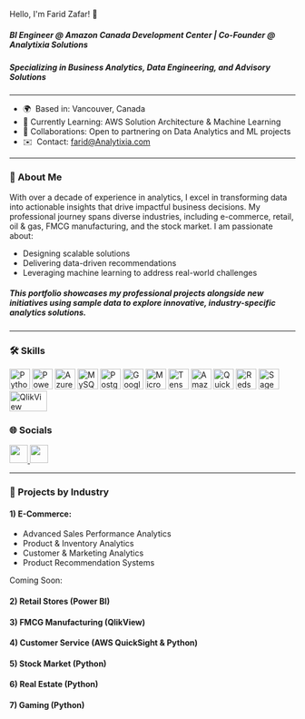 Hello, I'm Farid Zafar! 👋
##### BI Engineer @ Amazon Canada Development Center | Co-Founder @ Analytixia Solutions
##### Specializing in Business Analytics, Data Engineering, and Advisory Solutions
------------------------------------------------------------------------------------
* 🌍  Based in: Vancouver, Canada
* 🧠  Currently Learning: AWS Solution Architecture & Machine Learning
* 🤝  Collaborations: Open to partnering on Data Analytics and ML projects
* ✉️  Contact: [farid@Analytixia.com](mailto:farid@Analytixia.com)
------------------------------------------------------------------------------------
### 🚀 About Me
With over a decade of experience in analytics, I excel in transforming data into actionable insights that drive impactful business decisions. My professional journey spans diverse industries, including e-commerce, retail, oil & gas, FMCG manufacturing, and the stock market.
I am passionate about:
 - Designing scalable solutions
 - Delivering data-driven recommendations
 - Leveraging machine learning to address real-world challenges


##### This portfolio showcases my professional projects alongside new initiatives using sample data to explore innovative, industry-specific analytics solutions.
------------------------------------------------------------------------------------
### 🛠️ Skills

<p align="left">
<a href="https://www.python.org/" target="_blank" rel="noreferrer"><img src="https://s3.dualstack.us-east-2.amazonaws.com/pythondotorg-assets/media/files/python-logo-only.svg" width="36" height="36" alt="Python" /></a>
<a href="https://powerbi.microsoft.com/" target="_blank" rel="noreferrer"> <img src="https://upload.wikimedia.org/wikipedia/commons/c/cf/New_Power_BI_Logo.svg" width="36" height="36" alt="Power BI" /></a>
<a href="https://azure.microsoft.com/en-us/products/azure-sql/" target="_blank" rel="noreferrer"> <img src="https://github.com/user-attachments/assets/7340cc3d-0c52-4a99-9d24-c9e17930e796" width="36" height="36" alt="Azure SQL" /></a>
<a href="https://www.mysql.com/" target="_blank" rel="noreferrer"><img src="https://raw.githubusercontent.com/danielcranney/readme-generator/main/public/icons/skills/mysql-colored.svg" width="36" height="36" alt="MySQL" /></a>
<a href="https://www.postgresql.org/" target="_blank" rel="noreferrer"><img src="https://raw.githubusercontent.com/danielcranney/readme-generator/main/public/icons/skills/postgresql-colored.svg" width="36" height="36" alt="PostgreSQL" /></a>
<a href="https://cloud.google.com/" target="_blank" rel="noreferrer"><img src="https://raw.githubusercontent.com/danielcranney/readme-generator/main/public/icons/skills/googlecloud-colored.svg" width="36" height="36" alt="Google Cloud" /></a>
<a href="https://azure.microsoft.com/" target="_blank" rel="noreferrer"> <img src="https://upload.wikimedia.org/wikipedia/commons/a/a8/Microsoft_Azure_Logo.svg" width="36" height="36" alt="Microsoft Azure" /></a>
<a href="https://www.tensorflow.org/" target="_blank" rel="noreferrer"><img src="https://raw.githubusercontent.com/danielcranney/readme-generator/main/public/icons/skills/tensorflow-colored.svg" width="36" height="36" alt="TensorFlow" /></a>
<a href="https://aws.amazon.com" target="_blank" rel="noreferrer"><img src="https://raw.githubusercontent.com/danielcranney/readme-generator/main/public/icons/skills/aws-colored.svg" width="36" height="36" alt="Amazon Web Services" /></a>
<a href="https://aws.amazon.com/quicksight/" target="_blank" rel="noreferrer"> <img src="https://svgmix.com/uploads/c3f803-aws-quicksight.svg" width="36" height="36" alt="QuickSight"/></a> 
<a href="https://aws.amazon.com/redshift/" target="_blank" rel="noreferrer"> <img src="https://svgmix.com/uploads/47fa15-aws-redshift.svg" width="36" height="36" alt="Redshift"/></a> 
<a href="https://aws.amazon.com/sagemaker/" target="_blank" rel="noreferrer"> <img src="https://svgmix.com/uploads/9474b8-amazon-sagemaker.svg" width="36" height="36" alt="SageMaker" /></a> 
<a href="https://www.qlik.com/us" target="_blank" rel="noreferrer"> <img src="https://upload.wikimedia.org/wikipedia/commons/f/ff/Qlik-Logo_RGB.jpg" width="66" height="36" alt="QlikView" /></a>

 ### 🌐 Socials

<p align="left"> <a href="https://www.github.com/farid-zafar" target="_blank" rel="noreferrer"> <picture> <source media="(prefers-color-scheme: dark)" srcset="https://raw.githubusercontent.com/danielcranney/readme-generator/main/public/icons/socials/github-dark.svg" /> <source media="(prefers-color-scheme: light)" srcset="https://raw.githubusercontent.com/danielcranney/readme-generator/main/public/icons/socials/github.svg" /> <img src="https://raw.githubusercontent.com/danielcranney/readme-generator/main/public/icons/socials/github.svg" width="32" height="32" /> </picture> </a> <a href="https://www.linkedin.com/in/faridzafar/" target="_blank" rel="noreferrer"> <picture> <source media="(prefers-color-scheme: dark)" srcset="https://raw.githubusercontent.com/danielcranney/readme-generator/main/public/icons/socials/linkedin-dark.svg" /> <source media="(prefers-color-scheme: light)" srcset="https://raw.githubusercontent.com/danielcranney/readme-generator/main/public/icons/socials/linkedin.svg" /> <img src="https://raw.githubusercontent.com/danielcranney/readme-generator/main/public/icons/socials/linkedin.svg" width="32" height="32" /> </picture> </a></p>

------------------------------------------------------------------------------------

### 📁 Projects by Industry
#### 1) E-Commerce:
* Advanced Sales Performance Analytics
* Product & Inventory Analytics
* Customer & Marketing Analytics
* Product Recommendation Systems

Coming Soon: 
#### 2) Retail Stores (Power BI)
#### 3) FMCG Manufacturing (QlikView)
#### 4) Customer Service (AWS QuickSight & Python)
#### 5) Stock Market (Python) 
#### 6) Real Estate (Python)
#### 7) Gaming (Python)
